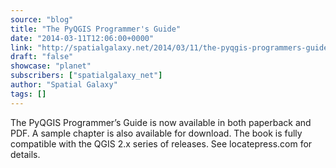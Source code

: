 ```yaml
---
source: "blog"
title: "The PyQGIS Programmer's Guide"
date: "2014-03-11T12:06:00+0000"
link: "http://spatialgalaxy.net/2014/03/11/the-pyqgis-programmers-guide/"
draft: "false"
showcase: "planet"
subscribers: ["spatialgalaxy_net"]
author: "Spatial Galaxy"
tags: []
---
```


The PyQGIS Programmer&rsquo;s Guide is now available in both paperback and PDF. A sample chapter is also available for download.
The book is fully compatible with the QGIS 2.x series of releases.
See locatepress.com for details.

